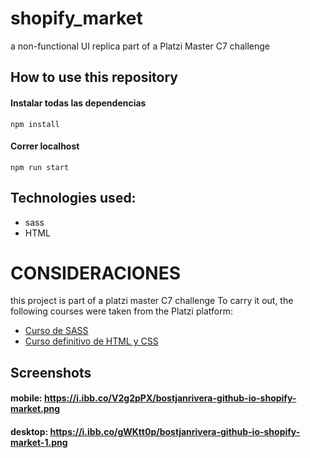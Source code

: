 # shopify_market
a non-functional UI replica part of a Platzi Master C7 challenge

## How to use this repository

#### Instalar todas las dependencias
	npm install

#### Correr localhost

	npm run start
  
## Technologies used:
- sass
- HTML

# CONSIDERACIONES
this project is part of a platzi master C7 challenge To carry it out, the following courses were taken from the Platzi platform:
- [Curso de SASS](https://platzi.com/clases/sass/ "Curso de SASS")
- [Curso definitivo de HTML y CSS](https://platzi.com/clases/html-css/ "Curso definitivo de HTML y CSS")

## Screenshots

#### mobile: https://i.ibb.co/V2g2pPX/bostjanrivera-github-io-shopify-market.png
#### desktop: https://i.ibb.co/gWKtt0p/bostjanrivera-github-io-shopify-market-1.png
